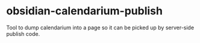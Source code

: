 # obsidian-calendarium-publish
Tool to dump calendarium into a page so it can be picked up by server-side publish code.
